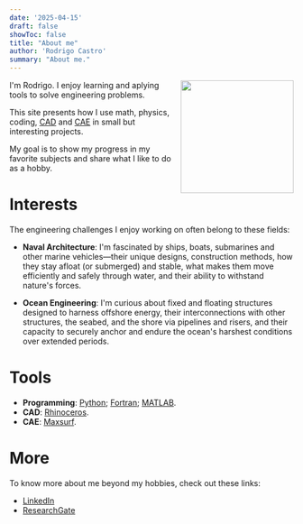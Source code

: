 ```yaml
---
date: '2025-04-15'
draft: false
showToc: false
title: "About me"
author: 'Rodrigo Castro'
summary: "About me." 
---
```


<!-- <div style="display: flex; align-items: center; gap: 20px;"> -->
<!--     <div style="flex: 1;"> -->
<!--         <p>I'm Rodrigo. I enjoy learning and aplying tools to solve engineering problems.</p>  -->
<!--         <p>This site presents how I use math, physics, coding, [CAD] and [CAE] in small but interesting projects.</p> -->
<!--         <p>My goal is to show my progress in my favorite subjects and share what I like to do as a hobby.</p> -->
<!--     </div> -->
<!--     <div style="flex-shrink: 0;"> -->
<!--         <img src="/rodpcastro_photo.jpg" alt="Description" width="200"> -->
<!--     </div> -->
<!-- </div> -->

<!-- <div style="display:flex; align-items:center; gap:20px; margin-bottom:0;"> -->
<!--   <div style="flex:1; margin:0;"> -->
<!--     <p>I'm Rodrigo. I enjoy learning and aplying tools to solve engineering problems.</p>  -->
<!--     <p>This site presents how I use math, physics, coding, [CAD] and [CAE] in small but interesting projects.</p> -->
<!--     <p>My goal is to show my progress in my favorite subjects and share what I like to do as a hobby.</p> -->
<!--   </div> -->
<!--   <div style="margin: 0;"> -->
<!--     <img src="/rodpcastro_photo.jpg" alt="Image description" style="max-width:180px;"> -->
<!--   </div> -->
<!-- </div> -->

<!-- <img src="/rodpcastro_photo.jpg" align="right" width="180" style="float:right; margin:20px;"> -->

<img src="/rodpcastro_photo.jpg" align="right" width="200" style="margin-left:15px; margin-top:0">

<!-- <img src="/rodpcastro_photo.jpg" align="right" width="200" style="padding-left:15px; padding-top:0px;"> -->

<!-- {{< figure src="/rodpcastro_photo.jpg" width="200" align="center" alt="Rodrigo Castro Photo" >}} -->

I'm Rodrigo. I enjoy learning and aplying tools to solve engineering problems.

This site presents how I use math, physics, coding, [CAD] and [CAE] in small but interesting projects.

My goal is to show my progress in my favorite subjects and share what I like to do as a hobby.

# Interests
The engineering challenges I enjoy working on often belong to these fields:

* **Naval Architecture**: I'm fascinated by ships, boats, submarines and other marine vehicles—their unique designs, construction methods, how they stay afloat (or submerged) and stable, what makes them move efficiently and safely through water, and their ability to withstand nature's forces.

* **Ocean Engineering**: I'm curious about fixed and floating structures designed to harness offshore energy, their interconnections with other structures, the seabed, and the shore via pipelines and risers, and their capacity to securely anchor and endure the ocean's harshest conditions over extended periods.

# Tools
* **Programming**: [Python]; [Fortran]; [MATLAB].
* **CAD**: [Rhinoceros].
* **CAE**: [Maxsurf].

# More
To know more about me beyond my hobbies, check out these links:

* [LinkedIn]
* [ResearchGate]

<!--Links-->
[CAD]: https://en.wikipedia.org/wiki/Computer-aided_design
[CAE]: https://en.wikipedia.org/wiki/Computer-aided_engineering
[Python]: https://www.python.org/
[Fortran]: https://fortran-lang.org/
[MATLAB]: https://www.mathworks.com/products/matlab.html
[Rhinoceros]: https://www.rhino3d.com/
[Maxsurf]: https://maxsurf.net/
[LinkedIn]: https://www.linkedin.com/in/rodpcastro/
[ResearchGate]: https://www.researchgate.net/profile/Rodrigo_Castro36
